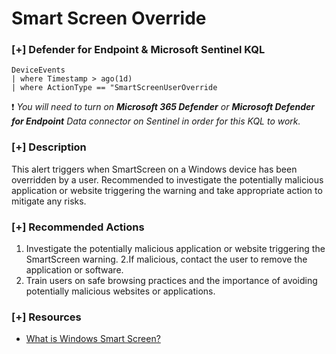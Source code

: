 # Smart Screen Override 

### [+] Defender for Endpoint & Microsoft Sentinel KQL
```
DeviceEvents
| where Timestamp > ago(1d)
| where ActionType == "SmartScreenUserOverride
```
:exclamation: *You will need to turn on **Microsoft 365 Defender** or **Microsoft Defender for Endpoint** Data connector on Sentinel in order for this KQL to work.*

### [+] Description 
This alert triggers when SmartScreen on a Windows device has been overridden by a user. Recommended to investigate the potentially malicious application or website triggering the warning and take appropriate action to mitigate any risks. 

### [+] Recommended Actions
1. Investigate the potentially malicious application or website triggering the SmartScreen warning.
2.If malicious, contact the user to remove the application or software.
3. Train users on safe browsing practices and the importance of avoiding potentially malicious websites or applications.

### [+] Resources
- [What is Windows Smart Screen?](https://learn.microsoft.com/en-us/windows/security/threat-protection/microsoft-defender-smartscreen/microsoft-defender-smartscreen-overview)
